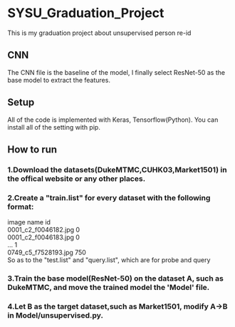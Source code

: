 # SYSU_Graduation_Project
This is my graduation project about unsupervised person re-id

## CNN
The CNN file is the baseline of the model, I finally select ResNet-50 as the base model to extract the features.

## Setup
All of the code is implemented with Keras, Tensorflow(Python).
You can install all of the setting with pip.

## How to run
### 1.Download the datasets(DukeMTMC,CUHK03,Market1501) in the offical website or any other places.
### 2.Create a "train.list" for every dataset with the following format:
  image name                id    
  0001_c2_f0046182.jpg      0    
  0001_c2_f0046183.jpg      0    
  ...                       1    
  0749_c5_f7528193.jpg     750    
  So as to the "test.list" and "query.list", which are for probe and query
### 3.Train the base model(ResNet-50) on the dataset A, such as DukeMTMC, and move the trained model the 'Model' file.
### 4.Let B as the target dataset,such as Market1501, modify A->B in Model/unsupervised.py.
